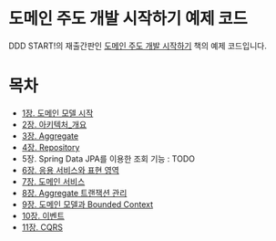 # 도메인 주도 개발 시작하기 예제 코드

DDD START!의 재출간판인 [도메인 주도 개발 시작하기](https://www.hanbit.co.kr/store/books/look.php?p_code=B4309942517) 책의 예제 코드입니다.

# 목차
- [1장. 도메인 모델 시작](docs/도메인_모델_시작하기.md)
- [2장. 아키텍처_개요](docs/아키텍처_개요.md)
- [3장. Aggregate](docs/Aggregate.md)
- [4장. Repository](docs/Repository.md)
- 5장. Spring Data JPA를 이용한 조회 기능 : TODO
- [6장. 응용 서비스와 표현 영역](docs/Application_Presentation.md)
- [7장. 도메인 서비스](docs/DomainService.md)
- [8장. Aggregate 트랜잭션 관리](docs/AggregateTransaction.md)
- [9장. 도메인 모델과 Bounded Context](docs/BoundedContext.md)
- [10장. 이벤트](docs/Event.md)
- [11장. CQRS](docs/CQRS.md)
